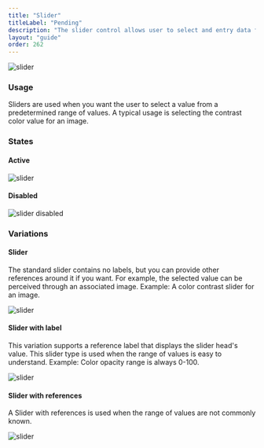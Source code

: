 ```yaml
---
title: "Slider"
titleLabel: "Pending"
description: "The slider control allows user to select and entry data from among a linear range of values."
layout: "guide"
order: 262
---
```


![slider](/images/lexicon/Slider.jpg)

### Usage

Sliders are used when you want the user to select a value from a predetermined range of values. A typical usage is selecting the contrast color value for an image.

### States

#### Active
![slider](/images/lexicon/Slider.jpg)

#### Disabled
![slider disabled](/images/lexicon/SliderDisabled.jpg)

### Variations

#### Slider
The standard slider contains no labels, but you can provide other references around it if you want. For example, the selected value can be perceived through an associated image. Example: A color contrast slider for an image.

![slider](/images/lexicon/Slider.jpg)

#### Slider with label
This variation supports a reference label that displays the slider head's value. This slider type is used when the range of values is easy to understand. Example: Color opacity range is always 0-100.

![slider](/images/lexicon/SliderLabel.jpg)

#### Slider with references
A Slider with references is used when the range of values are not commonly known. 

![slider](/images/lexicon/SliderReferences.jpg)

